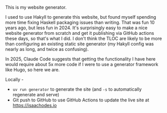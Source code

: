 This is my website generator.

I used to use Hakyll to generate this website, but found myself spending more time fixing Haskell packaging issues than writing. That was fun 10 years ago, but less fun in 2024. It's surprisingly easy to make a nice website generator from scratch and get it publishing via GitHub actions these days, so that's what I did. I don't think the TLOC are likely to be more than configuring an existing static site generator (my Hakyll config was nearly as long, and twice as confusing).

In 2025, Claude Code suggests that getting the functionality I have here would require about 5x more code if I were to use a generator framework like Hugo, so here we are.


Locally -
- `uv run generator` to generate the site (and `-s` to automatically regenerate and serve)
- Git push to GitHub to use GitHub Actions to update the live site at https://isaachodes.io
